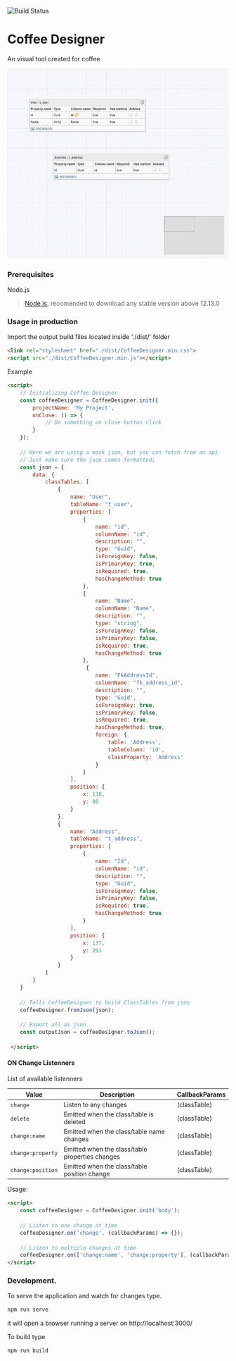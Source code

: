 ![Build Status](https://travis-ci.org/TalissonJunior/coffee-designer.svg?branch=master)
# Coffee Designer


An visual tool created for coffee

![Example](https://raw.githubusercontent.com/TalissonJunior/coffee-designer/master/.github/example.jpg)

### Prerequisites

Node.js 
 
>[Node.js](https://nodejs.org/), recomended to download any stable version above 12.13.0


### Usage in production

Import the output build files located inside './dist/' folder
```html
<link rel="stylesheet" href="./dist/CoffeeDesigner.min.css">
<script src="./dist/CoffeeDesigner.min.js"></script>
```

Example
```html
<script>
    // Initializing Coffee Designer
    const coffeeDesigner = CoffeeDesigner.init({
        projectName: 'My Project',
        onClose: () => {
            // Do something on close button click
        }
    });

    // Here we are using a mock json, but you can fetch from an api
    // Just make sure the json comes formatted;
    const json = {
        data: {
            classTables: [
                {
                    name: "User",
                    tableName: "t_user",
                    properties: [
                        {
                            name: "id",
                            columnName: "id",
                            description: "",
                            type: "Guid",
                            isForeignKey: false,
                            isPrimaryKey: true,
                            isRequired: true,
                            hasChangeMethod: true
                        },
                        {
                            name: "Name",
                            columnName: "Name",
                            description: "",
                            type: "string",
                            isForeignKey: false,
                            isPrimaryKey: false,
                            isRequired: true,
                            hasChangeMethod: true
                        },
                         {
                            name: "FkAddressId",
                            columnName: "fk_address_id",
                            description: "",
                            type: 'Guid',
                            isForeignKey: true,
                            isPrimaryKey: false,
                            isRequired: true,
                            hasChangeMethod: true,
                            foreign: {
                                table: 'Address',
                                tableColumn: 'id',
                                classProperty: 'Address'
                            }
                        }
                    ],
                    position: {
                        x: 138,
                        y: 98
                    }
                },
                {
                    name: "Address",
                    tableName: "t_address",
                    properties: [
                        {
                            name: "Id",
                            columnName: "id",
                            description: "",
                            type: "Guid",
                            isForeignKey: false,
                            isPrimaryKey: false,
                            isRequired: true,
                            hasChangeMethod: true
                        }
                    ],
                    position: {
                        x: 137,
                        y: 291
                    }
                }
            ]
        }
    }

    // Tells CoffeeDesigner to build ClassTables from json
    coffeeDesigner.fromJson(json);

    // Export all as json
    const outputJson = coffeeDesigner.toJson();
    
 </script>
```

#### ON Change Listenners
List of available listenners 

| Value        | Description   | CallbackParams         
| ------------- | -------------| -------------
| ``change``      | Listen to any changes | (classTable) 
| ``delete``    | Emitted when the class/table is deleted  | (classTable)
| ``change:name``    | Emitted when the class/table name changes | (classTable)
| ``change:property``    | Emitted when the class/table properties changes | (classTable)
| ``change:position``    | Emitted when the class/table position change | (classTable)

Usage:

```html
<script>
    const coffeeDesigner = CoffeeDesigner.init('body');

    // Listen to one change at time
    coffeeDesigner.on('change', (callbackParams) => {});

    // Listen to multiple changes at time
    coffeeDesigner.on(['change:name', 'change:property'], (callbackParams) => {});
</script>
```
### Development.


To serve the application and watch for changes type. 
```sh
npm run serve
```
it will open a browser running a server on http://localhost:3000/

To build type

```sh
npm run build
```
